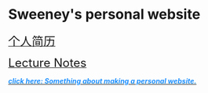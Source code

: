 <span style="font-size: 6em;"></span>

# Sweeney's personal website

<span style="font-size: 4em;"></span> [<font size=5pt>个人简历</font>](./CV/)

<span style="font-size: 4em;"></span> [<font size=5pt>Lecture Notes</font>](./Lecture_notes/)


[***<font color=DodgerBlue>click here: Something about making a personal website.</font>***](info.pdf)

